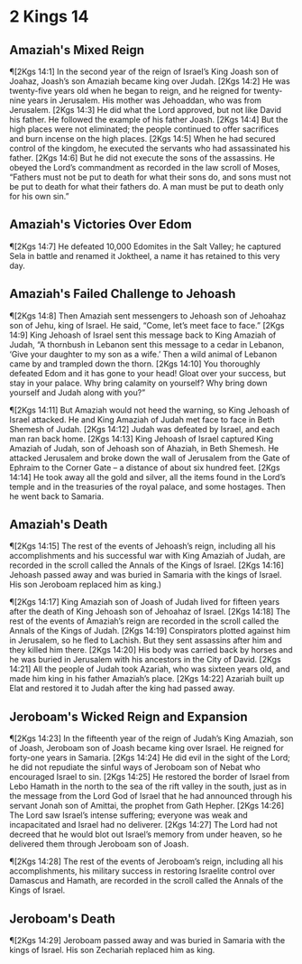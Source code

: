# 2 Kings 14

## Amaziah's Mixed Reign
¶[2Kgs 14:1] In the second year of the reign of Israel’s King Joash son of Joahaz, Joash’s son Amaziah became king over Judah.
[2Kgs 14:2] He was twenty-five years old when he began to reign, and he reigned for twenty-nine years in Jerusalem. His mother was Jehoaddan, who was from Jerusalem.
[2Kgs 14:3] He did what the Lord approved, but not like David his father. He followed the example of his father Joash.
[2Kgs 14:4] But the high places were not eliminated; the people continued to offer sacrifices and burn incense on the high places.
[2Kgs 14:5] When he had secured control of the kingdom, he executed the servants who had assassinated his father.
[2Kgs 14:6] But he did not execute the sons of the assassins. He obeyed the Lord’s commandment as recorded in the law scroll of Moses, “Fathers must not be put to death for what their sons do, and sons must not be put to death for what their fathers do. A man must be put to death only for his own sin.”

## Amaziah's Victories Over Edom
¶[2Kgs 14:7] He defeated 10,000 Edomites in the Salt Valley; he captured Sela in battle and renamed it Joktheel, a name it has retained to this very day.

## Amaziah's Failed Challenge to Jehoash
¶[2Kgs 14:8] Then Amaziah sent messengers to Jehoash son of Jehoahaz son of Jehu, king of Israel. He said, “Come, let’s meet face to face.”
[2Kgs 14:9] King Jehoash of Israel sent this message back to King Amaziah of Judah, “A thornbush in Lebanon sent this message to a cedar in Lebanon, ‘Give your daughter to my son as a wife.’ Then a wild animal of Lebanon came by and trampled down the thorn.
[2Kgs 14:10] You thoroughly defeated Edom and it has gone to your head! Gloat over your success, but stay in your palace. Why bring calamity on yourself? Why bring down yourself and Judah along with you?”

¶[2Kgs 14:11] But Amaziah would not heed the warning, so King Jehoash of Israel attacked. He and King Amaziah of Judah met face to face in Beth Shemesh of Judah.
[2Kgs 14:12] Judah was defeated by Israel, and each man ran back home.
[2Kgs 14:13] King Jehoash of Israel captured King Amaziah of Judah, son of Jehoash son of Ahaziah, in Beth Shemesh. He attacked Jerusalem and broke down the wall of Jerusalem from the Gate of Ephraim to the Corner Gate – a distance of about six hundred feet.
[2Kgs 14:14] He took away all the gold and silver, all the items found in the Lord’s temple and in the treasuries of the royal palace, and some hostages. Then he went back to Samaria.

## Amaziah's Death
¶[2Kgs 14:15] The rest of the events of Jehoash’s reign, including all his accomplishments and his successful war with King Amaziah of Judah, are recorded in the scroll called the Annals of the Kings of Israel.
[2Kgs 14:16] Jehoash passed away and was buried in Samaria with the kings of Israel. His son Jeroboam replaced him as king.)

¶[2Kgs 14:17] King Amaziah son of Joash of Judah lived for fifteen years after the death of King Jehoash son of Jehoahaz of Israel.
[2Kgs 14:18] The rest of the events of Amaziah’s reign are recorded in the scroll called the Annals of the Kings of Judah.
[2Kgs 14:19] Conspirators plotted against him in Jerusalem, so he fled to Lachish. But they sent assassins after him and they killed him there.
[2Kgs 14:20] His body was carried back by horses and he was buried in Jerusalem with his ancestors in the City of David.
[2Kgs 14:21] All the people of Judah took Azariah, who was sixteen years old, and made him king in his father Amaziah’s place.
[2Kgs 14:22] Azariah built up Elat and restored it to Judah after the king had passed away.

## Jeroboam's Wicked Reign and Expansion
¶[2Kgs 14:23] In the fifteenth year of the reign of Judah’s King Amaziah, son of Joash, Jeroboam son of Joash became king over Israel. He reigned for forty-one years in Samaria.
[2Kgs 14:24] He did evil in the sight of the Lord; he did not repudiate the sinful ways of Jeroboam son of Nebat who encouraged Israel to sin.
[2Kgs 14:25] He restored the border of Israel from Lebo Hamath in the north to the sea of the rift valley in the south, just as in the message from the Lord God of Israel that he had announced through his servant Jonah son of Amittai, the prophet from Gath Hepher.
[2Kgs 14:26] The Lord saw Israel’s intense suffering; everyone was weak and incapacitated and Israel had no deliverer.
[2Kgs 14:27] The Lord had not decreed that he would blot out Israel’s memory from under heaven, so he delivered them through Jeroboam son of Joash.

¶[2Kgs 14:28] The rest of the events of Jeroboam’s reign, including all his accomplishments, his military success in restoring Israelite control over Damascus and Hamath, are recorded in the scroll called the Annals of the Kings of Israel.

## Jeroboam's Death
¶[2Kgs 14:29] Jeroboam passed away and was buried in Samaria with the kings of Israel. His son Zechariah replaced him as king.
